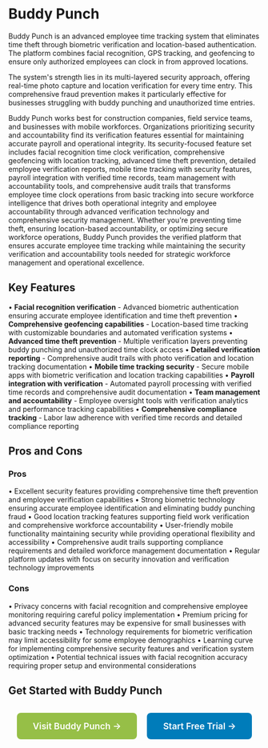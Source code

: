 # Buddy Punch

Buddy Punch is an advanced employee time tracking system that eliminates time theft through biometric verification and location-based authentication. The platform combines facial recognition, GPS tracking, and geofencing to ensure only authorized employees can clock in from approved locations.

The system's strength lies in its multi-layered security approach, offering real-time photo capture and location verification for every time entry. This comprehensive fraud prevention makes it particularly effective for businesses struggling with buddy punching and unauthorized time entries.

Buddy Punch works best for construction companies, field service teams, and businesses with mobile workforces. Organizations prioritizing security and accountability find its verification features essential for maintaining accurate payroll and operational integrity. Its security-focused feature set includes facial recognition time clock verification, comprehensive geofencing with location tracking, advanced time theft prevention, detailed employee verification reports, mobile time tracking with security features, payroll integration with verified time records, team management with accountability tools, and comprehensive audit trails that transforms employee time clock operations from basic tracking into secure workforce intelligence that drives both operational integrity and employee accountability through advanced verification technology and comprehensive security management. Whether you're preventing time theft, ensuring location-based accountability, or optimizing secure workforce operations, Buddy Punch provides the verified platform that ensures accurate employee time tracking while maintaining the security verification and accountability tools needed for strategic workforce management and operational excellence.

## Key Features

• **Facial recognition verification** - Advanced biometric authentication ensuring accurate employee identification and time theft prevention
• **Comprehensive geofencing capabilities** - Location-based time tracking with customizable boundaries and automated verification systems
• **Advanced time theft prevention** - Multiple verification layers preventing buddy punching and unauthorized time clock access
• **Detailed verification reporting** - Comprehensive audit trails with photo verification and location tracking documentation
• **Mobile time tracking security** - Secure mobile apps with biometric verification and location tracking capabilities
• **Payroll integration with verification** - Automated payroll processing with verified time records and comprehensive audit documentation
• **Team management and accountability** - Employee oversight tools with verification analytics and performance tracking capabilities
• **Comprehensive compliance tracking** - Labor law adherence with verified time records and detailed compliance reporting

## Pros and Cons

### Pros
• Excellent security features providing comprehensive time theft prevention and employee verification capabilities
• Strong biometric technology ensuring accurate employee identification and eliminating buddy punching fraud
• Good location tracking features supporting field work verification and comprehensive workforce accountability
• User-friendly mobile functionality maintaining security while providing operational flexibility and accessibility
• Comprehensive audit trails supporting compliance requirements and detailed workforce management documentation
• Regular platform updates with focus on security innovation and verification technology improvements

### Cons
• Privacy concerns with facial recognition and comprehensive employee monitoring requiring careful policy implementation
• Premium pricing for advanced security features may be expensive for small businesses with basic tracking needs
• Technology requirements for biometric verification may limit accessibility for some employee demographics
• Learning curve for implementing comprehensive security features and verification system optimization
• Potential technical issues with facial recognition accuracy requiring proper setup and environmental considerations

## Get Started with Buddy Punch

<div style="text-align: center; margin: 2rem 0;">
  <a href="https://buddypunch.com" target="_blank" rel="noopener noreferrer" style="display: inline-block; background: #96BF47; color: white; padding: 1rem 2rem; text-decoration: none; border-radius: 8px; font-weight: 600; font-size: 1.1rem; margin-right: 1rem;">Visit Buddy Punch →</a>
  <a href="https://buddypunch.com/free-trial" target="_blank" rel="noopener noreferrer" style="display: inline-block; background: #007cba; color: white; padding: 1rem 2rem; text-decoration: none; border-radius: 8px; font-weight: 600; font-size: 1.1rem;">Start Free Trial →</a>
</div>